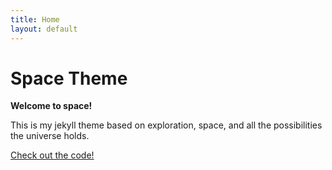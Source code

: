 ```yaml
---
title: Home
layout: default
---
```


# Space Theme

**Welcome to space!**

This is my jekyll theme based on exploration, space, and all the possibilities the universe holds.

[Check out the code!](https://github.com/artemis9703/jekyll-theme)